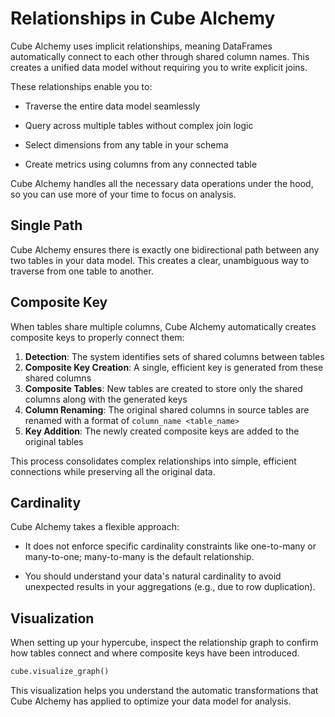 # Relationships in Cube Alchemy

Cube Alchemy uses implicit relationships, meaning DataFrames automatically connect to each other through shared column names. This creates a unified data model without requiring you to write explicit joins.

These relationships enable you to:

- Traverse the entire data model seamlessly

- Query across multiple tables without complex join logic

- Select dimensions from any table in your schema

- Create metrics using columns from any connected table

Cube Alchemy handles all the necessary data operations under the hood, so you can use more of your time to focus on analysis.

## Single Path

Cube Alchemy ensures there is exactly one bidirectional path between any two tables in your data model. This creates a clear, unambiguous way to traverse from one table to another.

## Composite Key

When tables share multiple columns, Cube Alchemy automatically creates composite keys to properly connect them:

1. **Detection**: The system identifies sets of shared columns between tables
2. **Composite Key Creation**: A single, efficient key is generated from these shared columns
3. **Composite Tables**: New tables are created to store only the shared columns along with the generated keys
4. **Column Renaming**: The original shared columns in source tables are renamed with a format of `column_name <table_name>`
5. **Key Addition**: The newly created composite keys are added to the original tables

This process consolidates complex relationships into simple, efficient connections while preserving all the original data.

## Cardinality

Cube Alchemy takes a flexible approach:

- It does not enforce specific cardinality constraints like one-to-many or many-to-one; many-to-many is the default relationship.

- You should understand your data's natural cardinality to avoid unexpected results in your aggregations (e.g., due to row duplication).

## Visualization

When setting up your hypercube, inspect the relationship graph to confirm how tables connect and where composite keys have been introduced. 
```python
cube.visualize_graph()
```
This visualization helps you understand the automatic transformations that Cube Alchemy has applied to optimize your data model for analysis.